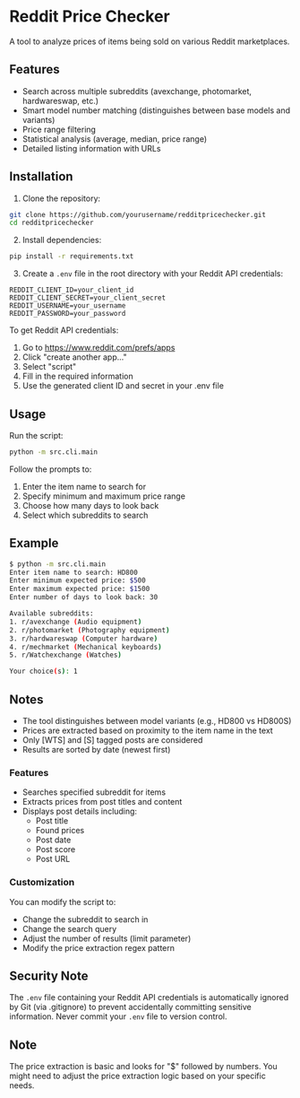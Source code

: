 # Reddit Price Checker

A tool to analyze prices of items being sold on various Reddit marketplaces.

## Features

- Search across multiple subreddits (avexchange, photomarket, hardwareswap, etc.)
- Smart model number matching (distinguishes between base models and variants)
- Price range filtering
- Statistical analysis (average, median, price range)
- Detailed listing information with URLs

## Installation

1. Clone the repository:
```bash
git clone https://github.com/yourusername/redditpricechecker.git
cd redditpricechecker
```

2. Install dependencies:
```bash
pip install -r requirements.txt
```

3. Create a `.env` file in the root directory with your Reddit API credentials:
```
REDDIT_CLIENT_ID=your_client_id
REDDIT_CLIENT_SECRET=your_client_secret
REDDIT_USERNAME=your_username
REDDIT_PASSWORD=your_password
```

To get Reddit API credentials:
1. Go to https://www.reddit.com/prefs/apps
2. Click "create another app..."
3. Select "script"
4. Fill in the required information
5. Use the generated client ID and secret in your .env file

## Usage

Run the script:
```bash
python -m src.cli.main
```

Follow the prompts to:
1. Enter the item name to search for
2. Specify minimum and maximum price range
3. Choose how many days to look back
4. Select which subreddits to search

## Example

```bash
$ python -m src.cli.main
Enter item name to search: HD800
Enter minimum expected price: $500
Enter maximum expected price: $1500
Enter number of days to look back: 30

Available subreddits:
1. r/avexchange (Audio equipment)
2. r/photomarket (Photography equipment)
3. r/hardwareswap (Computer hardware)
4. r/mechmarket (Mechanical keyboards)
5. r/Watchexchange (Watches)

Your choice(s): 1
```

## Notes

- The tool distinguishes between model variants (e.g., HD800 vs HD800S)
- Prices are extracted based on proximity to the item name in the text
- Only [WTS] and [S] tagged posts are considered
- Results are sorted by date (newest first)

### Features

- Searches specified subreddit for items
- Extracts prices from post titles and content
- Displays post details including:
  - Post title
  - Found prices
  - Post date
  - Post score
  - Post URL

### Customization

You can modify the script to:
- Change the subreddit to search in
- Change the search query
- Adjust the number of results (limit parameter)
- Modify the price extraction regex pattern

## Security Note

The `.env` file containing your Reddit API credentials is automatically ignored by Git (via .gitignore) to prevent accidentally committing sensitive information. Never commit your `.env` file to version control.

## Note

The price extraction is basic and looks for "$" followed by numbers. You might need to adjust the price extraction logic based on your specific needs. 